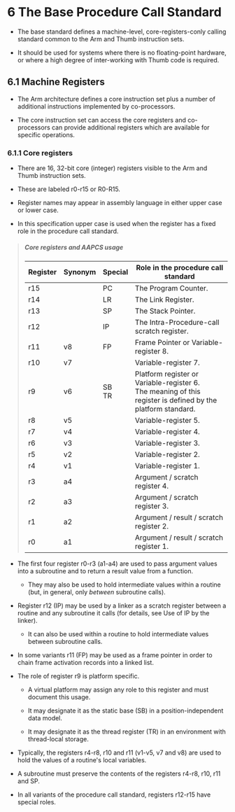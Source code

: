 # 6 The Base Procedure Call Standard

- The base standard defines a machine-level, core-registers-conly calling standard common to the Arm and Thumb instruction sets.

- It should be used for systems where there is no floating-point hardware, or where a high degree of inter-working with Thumb code is required.

## 6.1 Machine Registers

- The Arm architecture defines a core instruction set plus a number of additional instructions implemented by co-processors.

- The core instruction set can access the core registers and co-processors can provide additional registers which are available for specific operations.

### 6.1.1 Core registers

- There are 16, 32-bit core (integer) registers visible to the Arm and Thumb instruction sets.

- These are labeled r0-r15 or R0-R15.

- Register names may appear in assembly language in either upper case or lower case.

- In this specification upper case is used when the register has a fixed role in the procedure call standard.

> ##### Core registers and AAPCS usage
>
> |Register|Synonym|Special|Role in the procedure call standard|
> |-|-|-|-|
> |r15||PC|The Program Counter.|
> |r14||LR|The Link Register.|
> |r13||SP|The Stack Pointer.
> |r12||IP|The Intra-Procedure-call scratch register.|
> |r11|v8|FP|Frame Pointer or Variable-register 8.
> |r10|v7||Variable-register 7.|
> |r9|v6|SB<br>TR|Platform register or Variable-register 6.<br>The meaning of this register is defined by the platform standard.|
> |r8|v5||Variable-register 5.|
> |r7|v4||Variable-register 4.|
> |r6|v3||Variable-register 3.|
> |r5|v2||Variable-register 2.|
> |r4|v1||Variable-register 1.|
> |r3|a4||Argument / scratch register 4.|
> |r2|a3||Argument / scratch register 3.|
> |r1|a2||Argument / result / scratch register 2.|
> |r0|a1||Argument / result / scratch register 1.|

- The first four register r0-r3 (a1-a4) are used to pass argument values into a subroutine and to return a result value from a function.

    - They may also be used to hold intermediate values within a routine (but, in general, only *between* subroutine calls).

- Register r12 (IP) may be used by a linker as a scratch register between a routine and any subroutine it calls (for details, see Use of IP by the linker).

    - It can also be used within a routine to hold intermediate values between subroutine calls.

- In some variants r11 (FP) may be used as a frame pointer in order to chain frame activation records into a linked list.

- The role of register r9 is platform specific.

    - A virtual platform may assign any role to this register and must document this usage.

    - It may designate it as the static base (SB) in a position-independent data model.

    - It may designate it as the thread register (TR) in an environment with thread-local storage.

- Typically, the registers r4-r8, r10 and r11 (v1-v5, v7 and v8) are used to hold the values of a routine's local variables.

- A subroutine must preserve the contents of the registers r4-r8, r10, r11 and SP.

- In all variants of the procedure call standard, registers r12-r15 have special roles.
